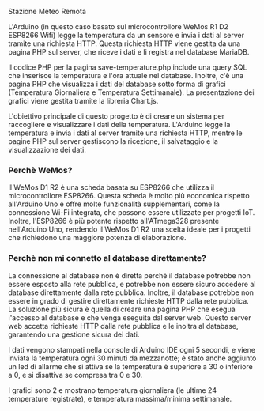 Stazione Meteo Remota

L'Arduino (in questo caso basato sul microcontrollore WeMos R1 D2 ESP8266 Wifi) legge la temperatura da un sensore e invia i dati al server tramite una richiesta HTTP. Questa richiesta HTTP viene gestita da una pagina PHP sul server, che riceve i dati e li registra nel database MariaDB.

Il codice PHP per la pagina save-temperature.php include una query SQL che inserisce la temperatura e l'ora attuale nel database. Inoltre, c'è una pagina PHP che visualizza i dati del database sotto forma di grafici (Temperatura Giornaliera e Temperatura Settimanale). La presentazione dei grafici viene gestita tramite la libreria Chart.js.

L'obiettivo principale di questo progetto è di creare un sistema per raccogliere e visualizzare i dati della temperatura. L'Arduino legge la temperatura e invia i dati al server tramite una richiesta HTTP, mentre le pagine PHP sul server gestiscono la ricezione, il salvataggio e la visualizzazione dei dati.

### Perchè WeMos?
Il WeMos D1 R2 è una scheda basata su ESP8266 che utilizza il microcontrollore ESP8266. Questa scheda è molto più economica rispetto all'Arduino Uno e offre molte funzionalità supplementari, come la connessione Wi-Fi integrata, che possono essere utilizzate per progetti IoT. Inoltre, l'ESP8266 è più potente rispetto all'ATmega328 presente nell'Arduino Uno, rendendo il WeMos D1 R2 una scelta ideale per i progetti che richiedono una maggiore potenza di elaborazione.

### Perchè non mi connetto al database direttamente?
La connessione al database non è diretta perché il database potrebbe non essere esposto alla rete pubblica, e potrebbe non essere sicuro accedere al database direttamente dalla rete pubblica. Inoltre, il database potrebbe non essere in grado di gestire direttamente richieste HTTP dalla rete pubblica. La soluzione più sicura è quella di creare una pagina PHP che esegua l'accesso al database e che venga eseguita dal server web. Questo server web accetta richieste HTTP dalla rete pubblica e le inoltra al database, garantendo una gestione sicura dei dati.

I dati vengono stampati nella console di Arduino IDE ogni 5 secondi, e viene inviata la temperatura ogni 30 minuti da mezzanotte; è stato anche aggiunto un led di allarme che si attiva se la temperatura è superiore a 30 o inferiore a 0, e si disattiva se compresa tra 0 e 30.

I grafici sono 2 e mostrano temperatura giornaliera (le ultime 24 temperature registrate), e temperatura massima/minima settimanale.
